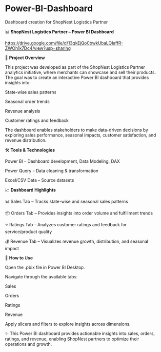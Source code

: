 # Power-BI-Dashboard
Dashboard creation for ShopNest Logistics Partner

📊 **ShopNest Logistics Partner – Power BI Dashboard**

https://drive.google.com/file/d/13qkEjQo0bwkUbaLQIaffR-ZWOh1k7Dc4/view?usp=sharing

📌 **Project Overview**

This project was developed as part of the ShopNest Logistics Partner analytics initiative, where merchants can showcase and sell their products. The goal was to create an interactive Power BI dashboard that provides insights into:

State-wise sales patterns

Seasonal order trends

Revenue analysis

Customer ratings and feedback

The dashboard enables stakeholders to make data-driven decisions by exploring sales performance, seasonal impacts, customer satisfaction, and revenue distribution.

🛠️ **Tools & Technologies**

Power BI – Dashboard development, Data Modeling, DAX

Power Query – Data cleaning & transformation

Excel/CSV Data – Source datasets

📈 **Dashboard Highlights**

📊 Sales Tab – Tracks state-wise and seasonal sales patterns

📦 Orders Tab – Provides insights into order volume and fulfillment trends

⭐ Ratings Tab – Analyzes customer ratings and feedback for service/product quality

💰 Revenue Tab – Visualizes revenue growth, distribution, and seasonal impact

🚀 **How to Use**

Open the .pbix file in Power BI Desktop.

Navigate through the available tabs:

Sales

Orders

Ratings

Revenue

Apply slicers and filters to explore insights across dimensions.

✨ This Power BI dashboard provides actionable insights into sales, orders, ratings, and revenue, enabling ShopNest partners to optimize their operations and growth.
